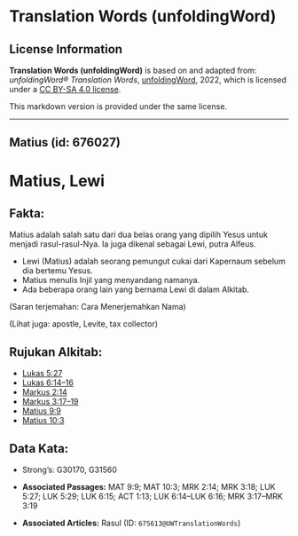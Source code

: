 # Translation Words (unfoldingWord)

## License Information

**Translation Words (unfoldingWord)** is based on and adapted from: _unfoldingWord® Translation Words_, [unfoldingWord](https://unfoldingword.org/utw), 2022, which is licensed under a [CC BY-SA 4.0 license](https://creativecommons.org/licenses/by-sa/4.0/legalcode.en).

This markdown version is provided under the same license.



--------------------------------

## Matius (id: 676027)

Matius, Lewi
============

Fakta:
------

Matius adalah salah satu dari dua belas orang yang dipilih Yesus untuk menjadi rasul\-rasul\-Nya. Ia juga dikenal sebagai Lewi, putra Alfeus.

* Lewi (Matius) adalah seorang pemungut cukai dari Kapernaum sebelum dia bertemu Yesus.
* Matius menulis Injil yang menyandang namanya.
* Ada beberapa orang lain yang bernama Lewi di dalam Alkitab.

(Saran terjemahan: Cara Menerjemahkan Nama)

(Lihat juga: apostle, Levite, tax collector)

Rujukan Alkitab:
----------------

* [Lukas 5:27](https://ref.ly/Luke5:27)
* [Lukas 6:14–16](https://ref.ly/Luke6:14-Luke6:16)
* [Markus 2:14](https://ref.ly/Mark2:14)
* [Markus 3:17–19](https://ref.ly/Mark3:17-Mark3:19)
* [Matius 9:9](https://ref.ly/Matt9:9)
* [Matius 10:3](https://ref.ly/Matt10:3)

Data Kata:
----------

* Strong’s: G30170, G31560

* **Associated Passages:** MAT 9:9; MAT 10:3; MRK 2:14; MRK 3:18; LUK 5:27; LUK 5:29; LUK 6:15; ACT 1:13; LUK 6:14–LUK 6:16; MRK 3:17–MRK 3:19
* **Associated Articles:** Rasul (ID: `675613@UWTranslationWords`)

